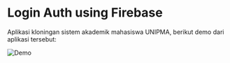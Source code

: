# Login Auth using Firebase

Aplikasi kloningan sistem akademik mahasiswa UNIPMA, berikut demo dari aplikasi tersebut:

![Demo](assets/Login.gif)

